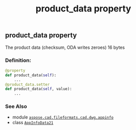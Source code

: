 ﻿---
title: product_data property
second_title: Aspose.CAD for Python via .NET API References
description: 
type: docs
weight: 80
url: /python-net/aspose.cad.fileformats.cad.dwg.appinfo/appinfodata21/product_data/
is_root: false
---

## product_data property


The product data (checksum, ODA writes zeroes) 16 bytes
### Definition:
```python
@property
def product_data(self):
    ...
@product_data.setter
def product_data(self, value):
    ...
```

### See Also
* module [`aspose.cad.fileformats.cad.dwg.appinfo`](../../)
* class [`AppInfoData21`](/cad/python-net/aspose.cad.fileformats.cad.dwg.appinfo/appinfodata21)
